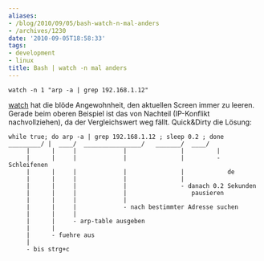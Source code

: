 ```yaml
---
aliases:
- /blog/2010/09/05/bash-watch-n-mal-anders
- /archives/1230
date: '2010-09-05T18:58:33'
tags:
- development
- linux
title: Bash | watch -n mal anders
---
```


```
watch -n 1 "arp -a | grep 192.168.1.12"
```

[watch](http://linux.about.com/library/cmd/blcmdl1_watch.htm) hat die blöde
Angewohnheit, den aktuellen Screen immer zu leeren. Gerade beim oberen
Beispiel ist das von Nachteil (IP-Konflikt nachvollziehen), da der
Vergleichswert weg fällt. Quick&Dirty die Lösung:


    while true; do arp -a | grep 192.168.1.12 ; sleep 0.2 ; done
    _________/ |  ____/  ________________/   _______/  ____/
         |      |     |             |               |         |
         |      |     |             |               |         - Schleifenen
         |      |     |             |               |            de
         |      |     |             |               |
         |      |     |             |               - danach 0.2 Sekunden
         |      |     |             |                  pausieren
         |      |     |             |
         |      |     |             - nach bestimmter Adresse suchen
         |      |     |
         |      |     - arp-table ausgeben
         |      |
         |      - fuehre aus
         |
         - bis strg+c